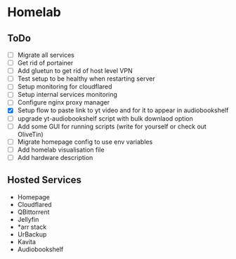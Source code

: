 # Homelab

## ToDo
 - [ ] Migrate all services
 - [ ] Get rid of portainer
 - [ ] Add gluetun to get rid of host level VPN
 - [ ] Test setup to be healthy when restarting server
 - [ ] Setup monitoring for cloudflared 
 - [ ] Setup internal services monitoring
 - [ ] Configure nginx proxy manager
 - [x] Setup flow to paste link to yt video and for it to appear in audiobookshelf
 - [ ] upgrade yt-audiobookshelf script with bulk downlaod option
 - [ ] Add some GUI for running scripts (write for yourself or check out OliveTin)
 - [ ] Migrate homepage config to use env variables
 - [ ] Add homelab visualisation file
 - [ ] Add hardware description

## Hosted Services
 - Homepage
 - Cloudflared
 - QBittorrent
 - Jellyfin
 - \*arr stack
 - UrBackup
 - Kavita
 - Audiobookshelf

